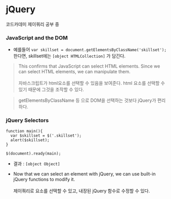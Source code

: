 # jQuery
코드카데미 제이쿼리 공부 중 

### JavaScript and the DOM

- 예를들어 `var skillset = document.getElementsByClassName('skillset');` 한다면, skillset에는 `[object HTMLCollection]` 가 담긴다. 

> This confirms that JavaScript can select HTML elements. Since we can select HTML elements, we can manipulate them.<br><br>
자바스크립트가 html요소를 선택할 수 있음을 보여준다. html 요소를 선택할 수 있기 때문에 그것을 조작할 수 있다. 

> getElementsByClassName 등 으로 DOM을 선택하는 것보다 jQuery가 편리하다.

### jQuery Selectors

```
function main(){
  var $skillset = $('.skillset');
  alert($skillset);
}

$(document).ready(main);
```

- 결과 : `[object Object]`

- Now that we can select an element with jQuery, we can use built-in jQuery functions to modify it.<br><br>
제이쿼리로 요소를 선택할 수 있고, 내장된 jQuery 함수로 수정할 수 있다. 